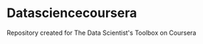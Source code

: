 Datasciencecoursera
===================

Repository created for The Data Scientist's Toolbox on Coursera
